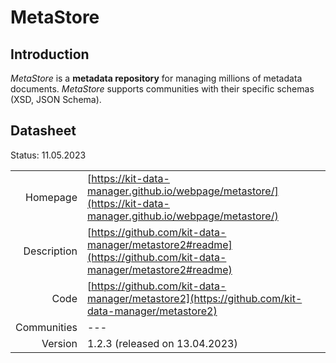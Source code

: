 # MetaStore

## Introduction
*MetaStore* is a **metadata repository** for managing millions of metadata documents.
*MetaStore* supports communities with their specific schemas (XSD, JSON Schema).

## Datasheet

Status: 11.05.2023

|              |                                                                             |
| ------------:| :-------------------------------------------------------------------------- |
| Homepage     | [https://kit-data-manager.github.io/webpage/metastore/](https://kit-data-manager.github.io/webpage/metastore/) | 
| Description  | [https://github.com/kit-data-manager/metastore2#readme](https://github.com/kit-data-manager/metastore2#readme) | 
| Code         | [https://github.com/kit-data-manager/metastore2](https://github.com/kit-data-manager/metastore2) | 
| Communities  | ---                                                                         |
| Version      | 1.2.3 (released on 13.04.2023)                                              |
